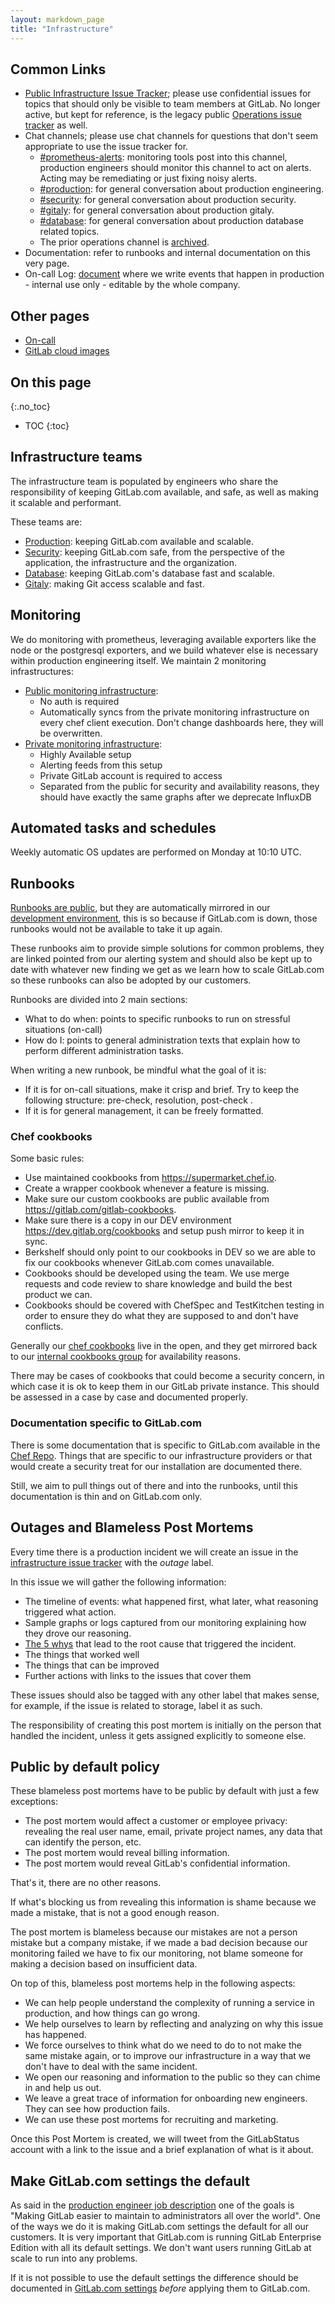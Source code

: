 ```yaml
---
layout: markdown_page
title: "Infrastructure"
---
```


## Common Links

- [Public Infrastructure Issue Tracker](https://gitlab.com/gitlab-com/infrastructure/issues/); please use confidential issues for topics that should only be visible to team members at GitLab. No longer active, but kept for reference, is the legacy public [Operations issue tracker](https://gitlab.com/gitlab-com/operations/issues) as well.
- Chat channels; please use chat channels for questions that don't seem appropriate to use the issue tracker for.
  - [#prometheus-alerts](https://gitlab.slack.com/archives/infrastructure): monitoring tools post into this channel, production engineers should monitor this channel to act on alerts. Acting may be remediating or just fixing noisy alerts.
  - [#production](https://gitlab.slack.com/archives/production): for general conversation about production engineering.
  - [#security](https://gitlab.slack.com/archives/security): for general conversation about production security.
  - [#gitaly](https://gitlab.slack.com/archives/gitaly): for general conversation about production gitaly.
  - [#database](https://gitlab.slack.com/archives/database): for general conversation about production database related topics.  
  - The prior operations channel is [archived](https://docs.google.com/document/d/19yzyIHY9F_m5p0B0e6STSZyhzfo-vLIRVQ1zRRevWRM/edit#heading=h.lz1c6r6c9ejd).
- Documentation: refer to runbooks and internal documentation on this very page.
- On-call Log: [document](https://docs.google.com/document/d/1nWDqjzBwzYecn9Dcl4hy1s4MLng_uMq-8yGRMxtgK6M/edit#heading=h.nmt24c52ggf5) where we write events that happen in production - internal use only - editable by the whole company.

## Other pages

- [On-call](https://about.gitlab.com/handbook/on-call)
- [GitLab cloud images](https://about.gitlab.com/cloud-images/)

## On this page
{:.no_toc}

- TOC
{:toc}

## Infrastructure teams

The infrastructure team is populated by engineers who share the responsibility of keeping GitLab.com available, and safe, as well as making it scalable and performant.

These teams are:

* [Production](/handbook/infrastructure/production/): keeping GitLab.com available and scalable.
* [Security](/handbook/infrastructure/security/): keeping GitLab.com safe, from the perspective of the application, the infrastructure and the organization.
* [Database](/handbook/infrastructure/database/): keeping GitLab.com's database fast and scalable.
* [Gitaly](/handbook/infrastructure/gitaly/): making Git access scalable and fast.


## Monitoring

We do monitoring with prometheus, leveraging available exporters like the node or the postgresql exporters, and we build whatever else is necessary within production engineering itself. We maintain 2 monitoring infrastructures:
  - [Public monitoring infrastructure](http://monitor.gitlab.net/):
    - No auth is required
    - Automatically syncs from the private monitoring infrastructure on every chef client execution. Don't change dashboards here, they will be overwritten.
  - [Private monitoring infrastructure](https://performance.gitlab.net):
    - Highly Available setup
    - Alerting feeds from this setup
    - Private GitLab account is required to access
    - Separated from the public for security and availability reasons, they should have exactly the same graphs after we deprecate InfluxDB

## Automated tasks and schedules

Weekly automatic OS updates are performed on Monday at 10:10 UTC.

## Runbooks

[Runbooks are public](https://gitlab.com/gitlab-com/runbooks), but they are
automatically mirrored in our [development environment](https://dev.gitlab.org/cookbooks/runbooks/),
this is so because if GitLab.com is down, those runbooks would not be available
to take it up again.

These runbooks aim to provide simple solutions for common problems, they are
linked pointed from our alerting system and should also be kept up to date with
whatever new finding we get as we learn how to scale GitLab.com so these
runbooks can also be adopted by our customers.

Runbooks are divided into 2 main sections:

- What to do when: points to specific runbooks to run on stressful situations (on-call)
- How do I: points to general administration texts that explain how to perform different administration tasks.

When writing a new runbook, be mindful what the goal of it is:

- If it is for on-call situations, make it crisp and brief. Try to keep the following structure: pre-check, resolution, post-check .
- If it is for general management, it can be freely formatted.

### Chef cookbooks

Some basic rules:

- Use maintained cookbooks from https://supermarket.chef.io.
- Create a wrapper cookbook whenever a feature is missing.
- Make sure our custom cookbooks are public available from https://gitlab.com/gitlab-cookbooks.
- Make sure there is a copy in our DEV environment https://dev.gitlab.org/cookbooks and setup push mirror to keep it in sync.
- Berkshelf should only point to our cookbooks in DEV so we are able to fix our cookbooks whenever GitLab.com comes unavailable.
- Cookbooks should be developed using the team. We use merge requests and code review to share knowledge and build the best product we can.
- Cookbooks should be covered with ChefSpec and TestKitchen testing in order to ensure they do what they are supposed to and don't have conflicts.

Generally our [chef cookbooks](https://gitlab.com/groups/gitlab-cookbooks) live in the open, and they get mirrored back to our
[internal cookbooks group](https://dev.gitlab.org/cookbooks) for availability reasons.

There may be cases of cookbooks that could become a security concern, in which case it is ok to keep them in our GitLab
private instance. This should be assessed in a case by case and documented properly.

### Documentation specific to GitLab.com

There is some documentation that is specific to GitLab.com available in the [Chef Repo](https://dev.gitlab.org/cookbooks/chef-repo).
 Things that are specific to our infrastructure
providers or that would create a security treat for our installation are documented there.

Still, we aim to pull things out of there and into the runbooks, until this documentation is thin and on GitLab.com only.


## Outages and Blameless Post Mortems

Every time there is a production incident we will create an issue in the [infrastructure
issue tracker](https://gitlab.com/gitlab-com/infrastructure/issues) with the _outage_ label.

In this issue we will gather the following information:

* The timeline of events: what happened first, what later, what reasoning triggered what action.
* Sample graphs or logs captured from our monitoring explaining how they drove our reasoning.
* [The 5 whys](https://en.wikipedia.org/wiki/5_Whys) that lead to the root cause that triggered the incident.
* The things that worked well
* The things that can be improved
* Further actions with links to the issues that cover them

These issues should also be tagged with any other label that makes sense, for example, if the issue is related to storage, label it as such.

The responsibility of creating this post mortem is initially on the person that handled the incident, unless it gets assigned explicitly to someone else.

## Public by default policy

These blameless post mortems have to be public by default with just a few exceptions:

* The post mortem would affect a customer or employee privacy: revealing the real user name, email, private project names, any data that can identify the person, etc.
* The post mortem would reveal billing information.
* The post mortem would reveal GitLab's confidential information.

That's it, there are no other reasons.

If what's blocking us from revealing this information is shame because we made a mistake, that is not a good enough reason.

The post mortem is blameless because our mistakes are not a person mistake but a company mistake, if we made a bad decision because our monitoring failed we have to fix our monitoring, not blame someone for making a decision based on insufficient data.

On top of this, blameless post mortems help in the following aspects:

* We can help people understand the complexity of running a service in production, and how things can go wrong.
* We help ourselves to learn by reflecting and analyzing on why this issue has happened.
* We force ourselves to think what do we need to do to not make the same mistake again, or to improve our infrastructure in a way that we don't have to deal with the same incident.
* We open our reasoning and information to the public so they can chime in and help us out.
* We leave a great trace of information for onboarding new engineers. They can see how production fails.
* We can use these post mortems for recruiting and marketing.

Once this Post Mortem is created, we will tweet from the GitLabStatus account with a link to the issue and a brief explanation of what is it about.

## Make GitLab.com settings the default

As said in the [production engineer job description](jobs/production-engineer/index.html)
one of the goals is "Making GitLab easier to maintain to administrators all over the world".
One of the ways we do it is making GitLab.com settings the default for all our customers.
It is very important that GitLab.com is running GitLab Enterprise Edition with all its default settings.
We don't want users running GitLab at scale to run into any problems.

If it is not possible to use the default settings the difference should be documented in
[GitLab.com settings](https://about.gitlab.com/gitlab-com/settings/#gitlab-pages)
_before_ applying them to GitLab.com.
